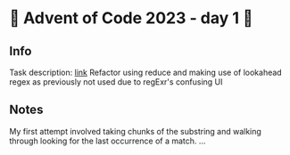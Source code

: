 # 🎄 Advent of Code 2023 - day 1 🎄

## Info

Task description: [link](https://adventofcode.com/2023/day/1)
Refactor using reduce and making use of lookahead regex as previously not used due to regExr's confusing UI

## Notes

My first attempt involved taking chunks of the substring and walking through looking for the last occurrence of a match.
...
